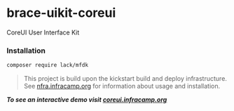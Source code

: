 # brace-uikit-coreui
CoreUI User Interface Kit

### Installation

```sh
composer require lack/mfdk
```


> This project is build upon the kickstart build and deploy infrastructure. See
> [nfra.infracamp.org](https://nfra.infracamp.org) for information about usage
> and installation.

***To see an interactive demo visit [coreui.infracamp.org](https://coreui.infracamp.org)***
